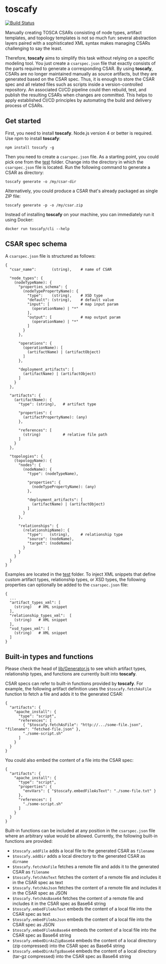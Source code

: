 # toscafy

[![Build Status](https://travis-ci.org/toscafy/toscafy.svg?branch=master)](https://travis-ci.org/toscafy/toscafy)

Manually creating TOSCA CSARs consisting of node types, artifact templates, and topology templates is not so much fun: several abstraction layers paired with a sophisticated XML syntax makes managing CSARs challenging to say the least.

Therefore, **toscafy** aims to simplify this task without relying on a specific modeling tool.
You just create a `csarspec.json` file that exactly consists of the parts required to generate a corresponding CSAR.
By using **toscafy**, CSARs are no longer maintained manually as source artifacts, but they are generated based on the CSAR spec.
Thus, it is enough to store the CSAR spec and all related files such as scripts inside a version-controlled repository.
An associated CI/CD pipeline could then rebuild, test, and publish the resulting CSARs when changes are committed.
This helps to apply established CI/CD principles by automating the build and delivery process of CSARs.

## Get started

First, you need to install **toscafy**.
Node.js version 4 or better is required.
Use npm to install **toscafy**:

    npm install toscafy -g

Then you need to create a `csarspec.json` file.
As a starting point, you could pick one from the [test](test) folder.
Change into the directory in which the `csarspec.json` file is located.
Run the following command to generate a CSAR as directory:

    toscafy generate -o /my/csar-dir

Alternatively, you could produce a CSAR that's already packaged as single ZIP file:

    toscafy generate -p -o /my/csar.zip

Instead of installing **toscafy** on your machine, you can immediately run it using Docker:

    docker run toscafy/cli --help



## CSAR spec schema

A `csarspec.json` file is structured as follows:

``` plaintext
{
  "csar_name":       (string),    # name of CSAR

  "node_types": {
    (nodeTypeName): {
      "properties_schema": {
        (nodeTypePropertyName): {
          "type":    (string),    # XSD type
          "default": (string),    # default value
          "input": [              # map input param
            (operationName) | "*"
          ],
          "output": [             # map output param
            (operationName) | "*"
          ]
        }
      },

      "operations": {
        (operationName): [
          (artifactName) | (artifactObject)
        ]
      },

      "deployment_artifacts": [
        (artifactName) | (artifactObject)
      ]
    }
  },

  "artifacts": {
    (artifactName): {
      "type": (string),   # artifact type

      "properties": {
        (artifactPropertyName): (any)
      },

      "references": [
        (string)          # relative file path
      ]
    }
  },

  "topologies": {
    (topologyName): {
      "nodes": {
        (nodeName): {
          "type": (nodeTypeName),

          "properties": {
            (nodeTypePropertyName): (any)
          },

          "deployment_artifacts": [
            (artifactName) | (artifactObject)
          ]
        }
      },

      "relationships": {
        (relationshipName): {
          "type":   (string),     # relationship type
          "source": (nodeName),
          "target": (nodeName)
        }
      }
    }
  }
}
```

Examples are located in the [test](test) folder.
To inject XML snippets that define custom artifact types, relationship types, or XSD types, the following properties can optionally be added to the `csarspec.json` file:

``` plaintext
{
  ...
  "artifact_types_xml": [
    (string)   # XML snippet
  ],
  "relationship_types_xml":  [
    (string)   # XML snippet
  ],
  "xsd_types_xml": [
    (string)   # XML snippet
  ]
}
```



## Built-in types and functions

Please check the head of [lib/Generator.js](lib/Generator.js) to see which artifact types, relationship types, and functions are currently built into **toscafy**.

CSAR specs can refer to built-in functions provided by **toscafy**.
For example, the following artifact definition uses the `$toscafy.fetchAsFile` function to fetch a file and adds it to the generated CSAR:

``` plaintext
{
  "artifacts": {
    "apache_install": {
      "type": "script",
      "references": [
        { "$toscafy.fetchAsFile": "http://.../some-file.json", "filename": "fetched-file.json" },
        "./some-script.sh"
      ]
    }
  }
}
```

You could also embed the content of a file into the CSAR spec:

``` plaintext
{
  "artifacts": {
    "apache_install": {
      "type": "script",
      "properties": {
        "envVars": { "$toscafy.embedFileAsText": "./some-file.txt" }
      },
      "references": [
        "./some-script.sh"
      ]
    }
  }
}
```

Built-in functions can be included at any position in the `csarspec.json` file where an arbitrary value would be allowed.
Currently, the following built-in functions are provided:

* `$toscafy.addFile` adds a local file to the generated CSAR as `filename`
* `$toscafy.addDir` adds a local directory to the generated CSAR as `dirname`
* `$toscafy.fetchAsFile` fetches a remote file and adds it to the generated CSAR as `filename`
* `$toscafy.fetchAsText` fetches the content of a remote file and includes it in the CSAR spec as text
* `$toscafy.fetchAsJson` fetches the content of a remote file and includes it in the CSAR spec as JSON
* `$toscafy.fetchAsBase64` fetches the content of a remote file and includes it in the CSAR spec as Base64 string
* `$toscafy.embedFileAsText` embeds the content of a local file into the CSAR spec as text
* `$toscafy.embedFileAsJson` embeds the content of a local file into the CSAR spec as JSON
* `$toscafy.embedFileAsBase64` embeds the content of a local file into the CSAR spec as Base64 string
* `$toscafy.embedDirAsZipBase64` embeds the content of a local directory (zip compressed) into the CSAR spec as Base64 string
* `$toscafy.embedDirAsTgzBase64` embeds the content of a local directory (tar-gz compressed) into the CSAR spec as Base64 string
